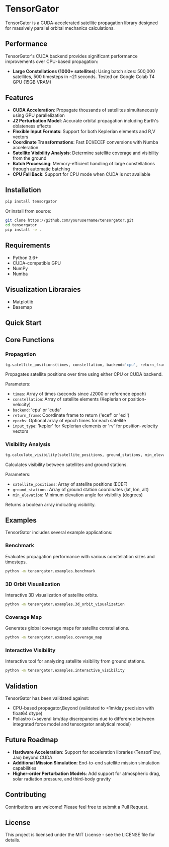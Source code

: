 # TensorGator

TensorGator is a CUDA-accelerated satellite propagation library designed for massively parallel orbital mechanics calculations.

## Performance

TensorGator's CUDA backend provides significant performance improvements over CPU-based propagation:

- **Large Constellations (1000+ satellites)**:  Using batch sizes: 500,000 satellites, 500 timesteps in ~21 seconds. Tested on Google Colab T4 GPU (15GB VRAM)

## Features

- **CUDA Acceleration**: Propagate thousands of satellites simultaneously using GPU parallelization
- **J2 Perturbation Model**: Accurate orbital propagation including Earth's oblateness effects
- **Flexible Input Formats**: Support for both Keplerian elements and R,V vectors
- **Coordinate Transformations**: Fast ECI/ECEF conversions with Numba acceleration
- **Satellite Visibility Analysis**: Determine satellite coverage and visibility from the ground
- **Batch Processing**: Memory-efficient handling of large constellations through automatic batching
- **CPU Fall Back**: Support for CPU mode when CUDA is not available

## Installation

```bash
pip install tensorgator
```

Or install from source:

```bash
git clone https://github.com/yourusername/tensorgator.git
cd tensorgator
pip install -e .
```

## Requirements

- Python 3.6+
- CUDA-compatible GPU
- NumPy
- Numba

## Visualization Libraraies
- Matplotlib
- Basemap

## Quick Start


## Core Functions

### Propagation

```python
tg.satellite_positions(times, constellation, backend='cpu', return_frame='ecef', epochs=None, input_type='kepler')
```

Propagates satellite positions over time using either CPU or CUDA backend.

Parameters:
- `times`: Array of times (seconds since J2000 or reference epoch)
- `constellation`: Array of satellite elements (Keplerian or position-velocity)
- `backend`: 'cpu' or 'cuda'
- `return_frame`: Coordinate frame to return ('ecef' or 'eci')
- `epochs`: Optional array of epoch times for each satellite
- `input_type`: 'kepler' for Keplerian elements or 'rv' for position-velocity vectors

### Visibility Analysis

```python
tg.calculate_visibility(satellite_positions, ground_stations, min_elevation=10.0)
```

Calculates visibility between satellites and ground stations.

Parameters:
- `satellite_positions`: Array of satellite positions (ECEF)
- `ground_stations`: Array of ground station coordinates (lat, lon, alt)
- `min_elevation`: Minimum elevation angle for visibility (degrees)

Returns a boolean array indicating visibility.

## Examples

TensorGator includes several example applications:

### Benchmark

Evaluates propagation performance with various constellation sizes and timesteps.

```bash
python -m tensorgator.examples.benchmark
```

### 3D Orbit Visualization

Interactive 3D visualization of satellite orbits.

```bash
python -m tensorgator.examples.3d_orbit_visualization
```

### Coverage Map

Generates global coverage maps for satellite constellations.

```bash
python -m tensorgator.examples.coverage_map
```

### Interactive Visibility

Interactive tool for analyzing satellite visibility from ground stations.

```bash
python -m tensorgator.examples.interactive_visibility
```

## Validation

TensorGator has been validated against:
- CPU-based propagator,Beyond (validated to <1m/day precision with float64 dtype)
- Poliastro (~several km/day discrepancies due to difference between integrated force model and tensorgator analytical model)

## Future Roadmap

- **Hardware Acceleration**: Support for acceleration libraries (TensorFlow, Jax) beyond CUDA
- **Additional Mission Simulation**: End-to-end satellite mission simulation capabilities
- **Higher-order Perturbation Models**: Add support for atmospheric drag, solar radiation pressure, and third-body gravity

## Contributing

Contributions are welcome! Please feel free to submit a Pull Request.

## License

This project is licensed under the MIT License - see the LICENSE file for details.
